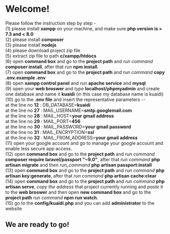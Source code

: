 # Welcome!<br>

Please follow the instruction step by step -<br>
(1) please install **xampp** on your machine, and make sure **php version is > 7.3 and < 8.0** <br>
(2) please install **composer**<br>
(3) please install **nodejs**<br>
(4) please download project zip file <br>
(5) extract zip file to path **c/xampp/htdocs** <br>
(6) open **command box** and go to the **project path** and _run command_ **composer install**, after that _run_ **npm install**. <br>
(7) open **command box** and go to the **project path** and _run command_ **copy .env.example .env** <br>
(8) open **xampp control panel** and _run_ **apache service** and **mysql**<br>
(9) open your **web broswer** and _type_ **localhost/phpmyadmin** and create one database and name it **kuaidi** (in this case my database name is kuaidi)<br>
(10) go to the **.env file** and insert the representative parameters -- <br>
        at the line no **12** : DB_DATABASE=**kuaidi**<br>
        at the line no **27** : MAIL_USERNAME=**smtp.googlemail.com** <br>
        at the line no **28** : MAIL_HOST=**your gmail address** <br>
        at the line no **29** : MAIL_PORT=**456** <br>
        at the line no **30** : MAIL_PASSWORD=**your gmail password**<br>
        at the line no **31** : MAIL_ENCRYPTION=**ssl**<br>
        at the line no **32** : MAIL_FROM_ADDRESS=**your gmail address**<br>
(11) open your google account and go to manage your google account and enable less secure app access. <br>
(12) open **command box** and go to the **project path** and _run command_ **composer require laravel/passport "~9.0"**, after that _run command_ **php artisan migrate** and then _run_command_ **php artisan passport:install**<br>
(13) open **command box** and go to the **project path** and _run command_ **php artisan key:generate**, after that _run command_ **php artisan cache:clear** <br>
(14) open **command box** and go to the **project path** and _run command_ **php artisan serve**, _copy the address_ that project currently running and _paste_ it to the **web broswer** and then open **new command box** and go to the **project path** _run command_ **npm run watch**.<br>
(15) go to the **config/kuaidi.php** and you can add **administrator** to the website<br>
## We are ready to go!

